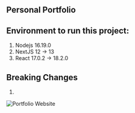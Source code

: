 ## Personal Portfolio

## Environment to run this project:
1. Nodejs 16.19.0
2. NextJS 12 -> 13
3. React 17.0.2 -> 18.2.0

## Breaking Changes
1. 

![Portfolio Website](https://i.ibb.co/WgPMpts/image.png)
